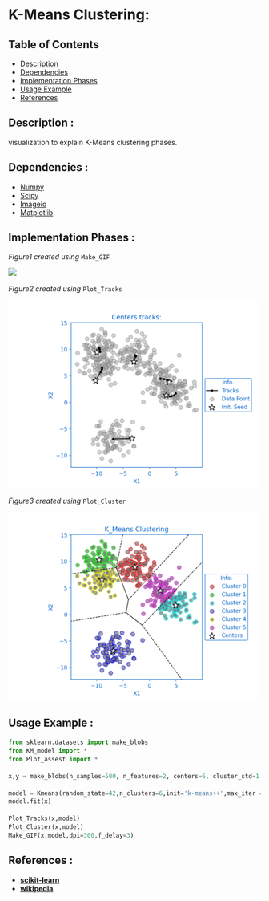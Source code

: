 <!--Open Preview (Ctrl+Shift+V)-->
# K-Means Clustering:

## Table of Contents
* [Description](#description-)
* [Dependencies](#dependencies-)
* [Implementation Phases](#implementation-phases-)
* [Usage Example](#usage-example-)
* [References](#references-)

## Description :
visualization to explain K-Means clustering phases.

## Dependencies :
* [Numpy](http://www.numpy.org/)
* [Scipy](http://scipy.github.io/devdocs/index.html)
* [Imageio](https://imageio.readthedocs.io/en/stable/)
* [Matplotlib](https://matplotlib.org/)


## Implementation Phases :

*Figure1 created using* `Make_GIF`

<img src='Images/Figure_1.gif' width = 500/>

*Figure2 created using* `Plot_Tracks`

<img src='Images/Figure_2.png' width = 500/>

*Figure3 created using* `Plot_Cluster`

<img src='Images/Figure_3.png' width = 500/>

## Usage Example :
```python
from sklearn.datasets import make_blobs
from KM_model import *
from Plot_assest import *

x,y = make_blobs(n_samples=500, n_features=2, centers=6, cluster_std=1.8,random_state=42)

model = Kmeans(random_state=42,n_clusters=6,init='k-means++',max_iter = 300)
model.fit(x)

Plot_Tracks(x,model)
Plot_Cluster(x,model)
Make_GIF(x,model,dpi=300,f_delay=3)
```


## References :
- **[scikit-learn](https://scikit-learn.org/stable/modules/generated/sklearn.cluster.KMeans.html)**
- **[wikipedia](https://en.wikipedia.org/wiki/K-means_clustering)**
